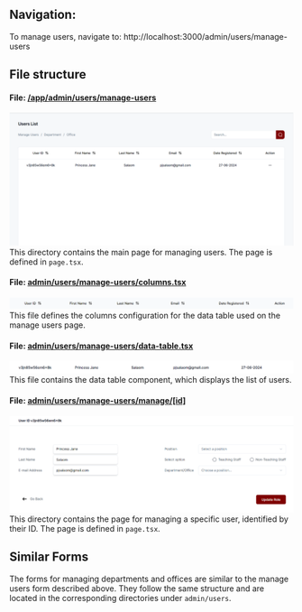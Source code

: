 ## Navigation:

To manage users, navigate to: http://localhost:3000/admin/users/manage-users

## File structure

#### File: [/app/admin/users/manage-users](/app/admin/users/manage-users/page.tsx)

![alt text](image-1.png)
This directory contains the main page for managing users. The page is defined in `page.tsx`.

#### File: [admin/users/manage-users/columns.tsx](/app/admin/users/manage-users/columns.tsx)

![alt text](image.png)
This file defines the columns configuration for the data table used on the manage users page.

#### File: [admin/users/manage-users/data-table.tsx](/app/admin/users/manage-users/data-table.tsx)

![alt text](image-2.png)
This file contains the data table component, which displays the list of users.

#### File: [admin/users/manage-users/manage/[id]](/app/admin/users/manage-users/manage/[id]/page.tsx)

![alt text](image-3.png)
This directory contains the page for managing a specific user, identified by their ID. The page is defined in `page.tsx`.

## Similar Forms

The forms for managing departments and offices are similar to the manage users form described above. They follow the same structure and are located in the corresponding directories under `admin/users`.